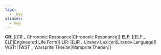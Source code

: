 ```yaml
---
tags:
  - _key
aliases:
  - Key
---
```


**CR**: [[CR _ Chrononic Resonance|Chrononic Resonance]]
**ELF**: [[ELF _ ELF|Engineered Life Form]]
LIR: [[LIR _ Liranev Lexicon|Liranev Language]]
WST: [[WST _ Warsprite Therian|Warsprite Therian]]
